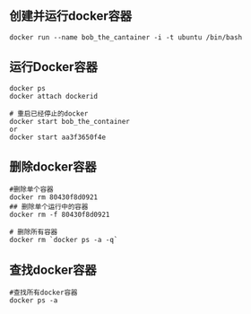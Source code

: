 ## 创建并运行docker容器

```
docker run --name bob_the_cantainer -i -t ubuntu /bin/bash
```

## 运行Docker容器

```
docker ps
docker attach dockerid

# 重启已经停止的docker
docker start bob_the_container 
or 
docker start aa3f3650f4e
```

## 删除docker容器

```
#删除单个容器
docker rm 80430f8d0921 
## 删除单个运行中的容器
docker rm -f 80430f8d0921

# 删除所有容器
docker rm `docker ps -a -q`
```

## 查找docker容器

```
#查找所有docker容器
docker ps -a
```

